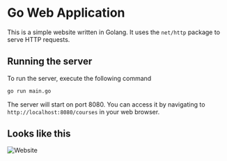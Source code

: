 # Go Web Application

This is a simple website written in Golang. It uses the `net/http` package to serve HTTP requests.

## Running the server

To run the server, execute the following command

```bash
go run main.go
```

The server will start on port 8080. You can access it by navigating to `http://localhost:8080/courses` in your web browser.

## Looks like this

![Website](static/images/golang-website.png)


